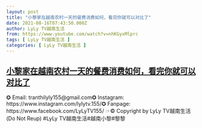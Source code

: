 ```yaml
---
layout: post
title: "小黎家在越南农村一天的餐费消费如何，看完你就可以对比了"
date: 2021-08-16T07:43:50.000Z
author: LyLy TV越南生活
from: https://www.youtube.com/watch?v=nhKGyxMlprc
tags: [ LyLy TV越南生活 ]
categories: [ LyLy TV越南生活 ]
---
```

<!--1629099830000-->
[小黎家在越南农村一天的餐费消费如何，看完你就可以对比了](https://www.youtube.com/watch?v=nhKGyxMlprc)
------

<div>
✪ Email: tranthilyly155@gmail.com✪ Instagram: https://www.instagram.com/lylytv.155/✪  Fanpage: https://www.facebook.com/LyLyTV155/ ☞© Copyright by LyLy TV越南生活 (Do Not Reup) #LyLy TV越南生活#越南小黎#黎黎
</div>
